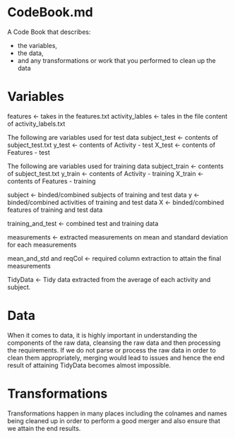 # CodeBook.md
A Code Book that describes:
* the variables, 
* the data, 
* and any transformations or work that you performed to clean up the data

# Variables

features <- takes in the features.txt
activity_lables <- tales in the file content of activity_labels.txt

The following are variables used for test data
subject_test <- contents of subject_test.txt
y_test <- contents of Activity - test
X_test <- contents of Features - test

The following are variables used for training data
subject_train <- contents of subject_test.txt
y_train <- contents of Activity - training
X_train <- contents of Features - training

subject <- binded/combined subjects of training and test data
y <- binded/combined activities of training and test data
X <- binded/combined features of training and test data

training_and_test <- combined test and training data

measurements <- extracted measurements on mean and standard deviation for each measurements

mean_and_std and reqCol <- required column extraction to attain the final measurements

TidyData <- Tidy data extracted from the average of each activity and subject.

# Data

When it comes to data, it is highly important in understanding the components of the raw data, cleansing the raw data and then processing the requirements. If we do not parse or process the raw data in order to clean them appropriately, merging would lead to issues and hence the end result of attaining TidyData becomes almost impossible.

# Transformations

Transformations happen in many places including the colnames and names being cleaned up in order to perform a good merger and also ensure that we attain the end results.
